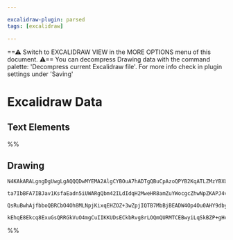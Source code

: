 ```yaml
---

excalidraw-plugin: parsed
tags: [excalidraw]

---
```

==⚠  Switch to EXCALIDRAW VIEW in the MORE OPTIONS menu of this document. ⚠== You can decompress Drawing data with the command palette: 'Decompress current Excalidraw file'. For more info check in plugin settings under 'Saving'


# Excalidraw Data

## Text Elements
%%
## Drawing
```compressed-json
N4KAkARALgngDgUwgLgAQQQDwMYEMA2AlgCYBOuA7hADTgQBuCpAzoQPYB2KqATLZMzYBXUtiRoIACyhQ4zZAHoFAc0JRJQgEYA6bGwC2CgF7N6hbEcK4OCtptbErHALRY8RMpWdx8Q1TdIEfARcZgRmBShcZQUebQAObQBmGjoghH0EDihmbgBtAF1+CFw4OABlKKhxVFAwSHUMmohiXFIAa1T6hkIECgAhXGx25VJhDmIAYTZ8NlJuCABiADNV

ta7IbBFA7IBJav1KsfaEadn5iUWARgQbm42ILdIdqH2MweHR8amZuYWocgcZhwNpZKAPJ4vN76ABihHw+EqMGCC0EHgh2zB0KObBOAHUSOpuHxwJtMXsDjiTkiURI0SQMc8sQcAErCZSSDjhXJoK78MlMikZADyIOwahg3CuAAZpfzHuTXgcYZwoDDcPp4ZK0ABWeWQ5kZFXZcqEIw1Hhy0kKwVKjIAFSwUAAgkRlFwJMFluD9YrsVFSC7nmwKJI

QsRuBwhAjfbboQBRCbO4Oh8MLNpjKixqEHZOZ+3wZpjIQTB7MbBjBEADW4Op4Ou0AHY9dby5X8ABNbhJABsiQAnAAWJLNnsypI6q46nvyoxsAzcOrdegEIQ1K6kgC+2cN+jZJeIXOYPPQxdL8tGJFN5uJVu6l+IlQQcFrF9IJAAsmxiAhE7hNMEEZoMsBBhG+JBnH8aBLpA/QzEBp7KJouAABQ8FcjbULwGFYehmGoNK2g6gAlBskAsggyjRm0Cy

kEhqE8Ekcq8ExuGsQRRGkVuO4mgCuIIKKUDsECkbRvg8rLOQmQURMTCEBwyiLqSkBZP+gHcACa78psRAvmgmkINpEAcBqNQGUZwhQEQXIaaQa7cdadgAFYINgOTlCZcBfj+f4AQgCEgfgYHWkMQmMPa874Ep9QNIWqLpG5wlkQqzBQAYBaIKJMbKRAszDP53CBcFMW5aELqJeFkVZfgW7gNudDLPC4SLpuICbkAA
```
%%